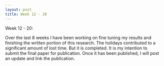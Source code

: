 ```yaml
---
layout: post
title: Week 12 - 20
---
```


Week 12 - 20:

Over the last 8 weeks I have been working on fine tuning my results and finishing the written portion of this research. The holidays contributed to a significant amount of lost time. But it is completed. It is my intention to submit the final paper for publication. Once it has been published, I will post an update and link the publication.
